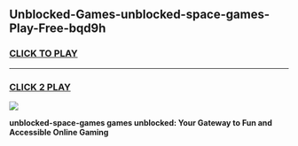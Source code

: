 
## Unblocked-Games-unblocked-space-games-Play-Free-bqd9h
<h3>
<a href="https://premium76.site?title=unblocked-space-games&ref=23A">CLICK TO PLAY</a></h3>
<hr>

<h3>
<a href="https://premium76.site?title=unblocked-space-games&ref=23A">CLICK 2 PLAY</a>
  
</h3>

<a href="https://premium76.site?title=unblocked-space-games&ref=23A"><img src="https://clearcache.store/games.png"></a>


**unblocked-space-games games unblocked: Your Gateway to Fun and Accessible Online Gaming**
